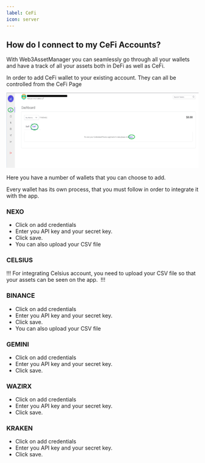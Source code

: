```yaml
---
label: CeFi
icon: server
---
```


## How do I connect to my CeFi Accounts?

With Web3AssetManager you can seamlessly go through all your wallets and have a track of all your assets both in DeFi as well as CeFi. 

In order to add CeFi wallet to your existing account. They can all be controlled from the CeFi Page


!['Cefi Page'](static/images/CefiConnect-2.png)

Here you have a number of wallets that you can choose to add. 



Every wallet has its own process, that you must follow in order to integrate it with the app. 


### NEXO  
- Click on add credentials 
- Enter you API key and your secret key. 
- Click save. 
- You can also upload your CSV file 

### CELSIUS 
!!!
For integrating Celsius account, you need to upload your CSV file so
that your assets can be seen on the app. 
!!!
### BINANCE 
- Click on add credentials 
- Enter you API key and your secret key. 
- Click save. 
- You can also upload your CSV file 

### GEMINI
- Click on add credentials 
- Enter you API key and your secret key. 
- Click save. 

### WAZIRX 
- Click on add credentials 
- Enter you API key and your secret key. 
- Click save. 

### KRAKEN
- Click on add credentials 
- Enter you API key and your secret key. 
- Click save. 